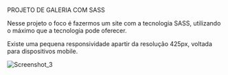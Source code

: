 PROJETO DE GALERIA COM SASS

Nesse projeto o foco é fazermos um site com a tecnologia SASS, utilizando o máximo que a tecnologia pode oferecer.

Existe uma pequena responsividade apartir da resolução 425px, voltada para dispositivos mobile.

![Screenshot_3](https://user-images.githubusercontent.com/110064892/189550634-a2c24009-954d-4521-b586-3eeb65fd8aaf.png)
